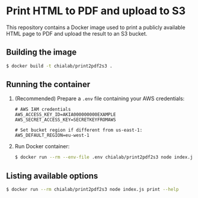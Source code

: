 Print HTML to PDF and upload to S3
=================================

This repository contains a Docker image used to print a publicly available
HTML page to PDF and upload the result to an S3 bucket.

Building the image
------------------

```bash
$ docker build -t chialab/print2pdf2s3 .
```

Running the container
---------------------

1. (Recommended) Prepare a `.env` file containing your AWS credentials:
    ```dotenv
    # AWS IAM credentials
    AWS_ACCESS_KEY_ID=AKIA000000000EXAMPLE
    AWS_SECRET_ACCESS_KEY=SECRETKEYFROMAWS

    # Set bucket region if different from us-east-1:
    AWS_DEFAULT_REGION=eu-west-1
    ```
2. Run Docker container:
    ```bash
    $ docker run --rm --env-file .env chialab/print2pdf2s3 node index.js print https://www.chialab.io s3://yourbucketname/your/file.pdf
    ```

Listing available options
-------------------------

```bash
$ docker run --rm chialab/print2pdf2s3 node index.js print --help
```